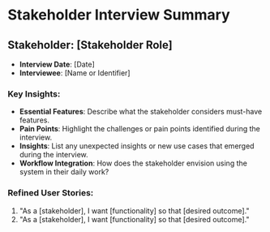 # Stakeholder Interview Summary
## Stakeholder: [Stakeholder Role]
- **Interview Date**: [Date]
- **Interviewee**: [Name or Identifier]
### Key Insights:
- **Essential Features**: Describe what the stakeholder considers must-have features.
- **Pain Points**: Highlight the challenges or pain points identified during the interview.
- **Insights**: List any unexpected insights or new use cases that emerged during the interview.
- **Workflow Integration**: How does the stakeholder envision using the system in their daily work?
### Refined User Stories:
1. "As a [stakeholder], I want [functionality] so that [desired outcome]."
2. "As a [stakeholder], I want [functionality] so that [desired outcome]."
